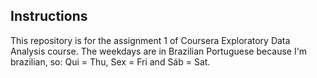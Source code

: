 
## Instructions
This repository is for the assignment 1 of Coursera Exploratory Data Analysis course.  The weekdays are in Brazilian Portuguese because I'm brazilian, so: Qui = Thu, Sex = Fri and Sáb = Sat.
